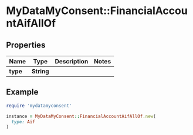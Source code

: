 # MyDataMyConsent::FinancialAccountAifAllOf

## Properties

| Name | Type | Description | Notes |
| ---- | ---- | ----------- | ----- |
| **type** | **String** |  |  |

## Example

```ruby
require 'mydatamyconsent'

instance = MyDataMyConsent::FinancialAccountAifAllOf.new(
  type: Aif
)
```

